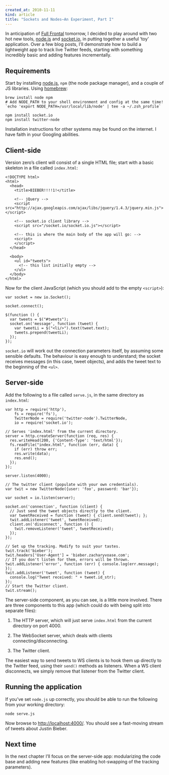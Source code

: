 ```yaml
---
created_at: 2010-11-11
kind: article
title: "Sockets and Nodes—An Experiment, Part I"
---
```


In anticipation of [Full Frontal][ff] tomorrow, I decided to play around with
two hot new tools, [node.js][] and [socket.io][], in putting together a useful
‘toy’ application. Over a few blog posts, I’ll demonstrate how to build a
lightweight app to track live Twitter feeds, starting with something incredibly
basic and adding features incrementally.

  [ff]: http://2010.full-frontal.org
  [node.js]: http://nodejs.org/
  [socket.io]: http://socket.io/


## Requirements

Start by installing [node.js][], `npm` (the node package manager), and a
couple of JS libraries. Using [homebrew][]:

  [homebrew]: http://mxcl.github.com/homebrew/

    brew install node npm
    # Add NODE_PATH to your shell environment and config at the same time!
    `echo 'export NODE_PATH=/usr/local/lib/node' | tee -a ~/.zsh_profile`

    npm install socket.io
    npm install twitter-node

Installation instructions for other systems may be found on the internet. I
have faith in your Googling abilities.


## Client-side

Version zero’s client will consist of a single HTML file; start with a basic
skeleton in a file called `index.html`:

    <!DOCTYPE html>
    <html>
      <head>
        <title>BIEBER!!!!1!</title>

        <!-- jQuery -->
        <script src="http://ajax.googleapis.com/ajax/libs/jquery/1.4.3/jquery.min.js"></script>

        <!-- socket.io client library -->
        <script src="/socket.io/socket.io.js"></script>

        <!-- this is where the main body of the app will go: -->
        <script>
        </script>
      </head>

      <body>
        <ul id="tweets">
          <!-- this list initially empty -->
        </ul>
      </body>
    </html>

Now for the client JavaScript (which you should add to the empty `<script>`):

    var socket = new io.Socket();

    socket.connect();

    $(function () {
      var tweets = $("#tweets");
      socket.on('message', function (tweet) {
        var tweetLi = $("<li/>").text(tweet.text);
        tweets.prepend(tweetLi);
      });
    });


`socket.io` will work out the connection parameters itself, by assuming some
sensible defaults. The behaviour is easy enough to understand; the socket
receives messages (in this case, tweet objects), and adds the tweet text to the
beginning of the `<ul>`.


## Server-side

Add the following to a file called `serve.js`, in the same directory as
`index.html`:

    var http = require('http'),
        fs = require('fs'),
        TwitterNode = require('twitter-node').TwitterNode,
        io = require('socket.io');

    // Serves 'index.html' from the current directory.
    server = http.createServer(function (req, res) {
      res.writeHead(200, {'Content-Type': 'text/html'});
      fs.readFile("index.html", function (err, data) {
        if (err) throw err;
        res.write(data);
        res.end();
      });
    });

    server.listen(4000);

    // The twitter client (populate with your own credentials).
    var twit = new TwitterNode({user: 'foo', password: 'bar'});

    var socket = io.listen(server);

    socket.on('connection', function (client) {
      // Just send the tweet objects directly to the client.
      var tweetReceived = function (tweet) { client.send(tweet); };
      twit.addListener('tweet', tweetReceived);
      client.on('disconnect', function () {
        twit.removeListener('tweet', tweetReceived);
      });
    });

    // Set up the tracking. Modify to suit your tastes.
    twit.track('bieber');
    twit.headers['User-Agent'] = 'bieber.zacharyvoase.com';
    // If you don't listen for them, errors will be thrown.
    twit.addListener('error', function (err) { console.log(err.message); });
    twit.addListener('tweet', function (tweet) {
      console.log("Tweet received: " + tweet.id_str);
    });
    // Start the Twitter client.
    twit.stream();

The server-side component, as you can see, is a little more involved. There are
three components to this app (which could do with being split into separate
files):

1.  The HTTP server, which will just serve `index.html` from the current
    directory on port 4000.

2.  The WebSocket server, which deals with clients connecting/disconnecting.

3.  The Twitter client.

The easiest way to send tweets to WS clients is to hook them up directly to
the Twitter feed, using their `send()` methods as listeners. When a WS client
disconnects, we simply remove that listener from the Twitter client.


## Running the application

If you’ve set `node.js` up correctly, you should be able to run the following
from your working directory:

    node serve.js

Now browse to <http://localhost:4000/>. You should see a fast-moving stream of
tweets about Justin Bieber.


## Next time

In the next chapter I’ll focus on the server-side app: modularizing the code
base and adding new features (like enabling hot-swapping of the tracking
parameters).
